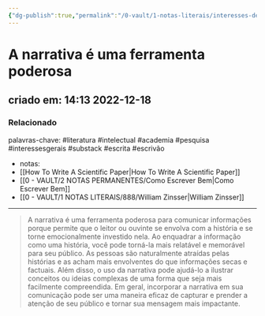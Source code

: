 ```yaml
---
{"dg-publish":true,"permalink":"/0-vault/1-notas-literais/interesses-de-pesquisa/a-narrativa-e-uma-ferramenta-poderosa/","tags":["literatura","intelectual","academia","pesquisa","interessesgerais","substack","escrita","escrivão"],"dgHomeLink":true,"dgShowLocalGraph":true,"dgShowFileTree":true,"dgEnableSearch":true}
---
```


# A narrativa é uma ferramenta poderosa
## criado em: 14:13 2022-12-18

### Relacionado
palavras-chave: #literatura #intelectual #academia #pesquisa #interessesgerais #substack #escrita #escrivão
- notas: 
- [[How To Write A Scientific Paper\|How To Write A Scientific Paper]]
- [[0 - VAULT/2 NOTAS PERMANENTES/Como Escrever Bem\|Como Escrever Bem]]
- [[0 - VAULT/1 NOTAS LITERAIS/888/William Zinsser\|William Zinsser]]
---
>A narrativa é uma ferramenta poderosa para comunicar informações porque permite que o leitor ou ouvinte se envolva com a história e se torne emocionalmente investido nela. Ao enquadrar a informação como uma história, você pode torná-la mais relatável e memorável para seu público. As pessoas são naturalmente atraídas pelas histórias e as acham mais envolventes do que informações secas e factuais. Além disso, o uso da narrativa pode ajudá-lo a ilustrar conceitos ou ideias complexas de uma forma que seja mais facilmente compreendida. Em geral, incorporar a narrativa em sua comunicação pode ser uma maneira eficaz de capturar e prender a atenção de seu público e tornar sua mensagem mais impactante.